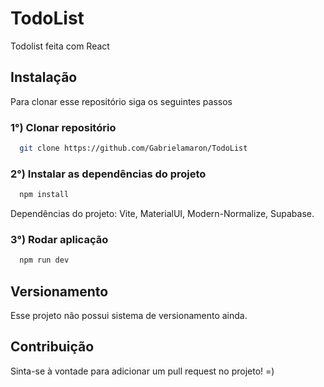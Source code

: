 # TodoList
Todolist feita com React
## Instalação
Para clonar esse repositório siga os seguintes passos 
### 1°) Clonar repositório
```bash
  git clone https://github.com/Gabrielamaron/TodoList
```
### 2°) Instalar as dependências do projeto
```bash
  npm install
```
Dependências do projeto: Vite, MaterialUI, Modern-Normalize, Supabase.

### 3°) Rodar aplicação
```bash
  npm run dev
```

## Versionamento
Esse projeto não possui sistema de versionamento ainda.

## Contribuição
Sinta-se à vontade para adicionar um pull request no projeto! =)

